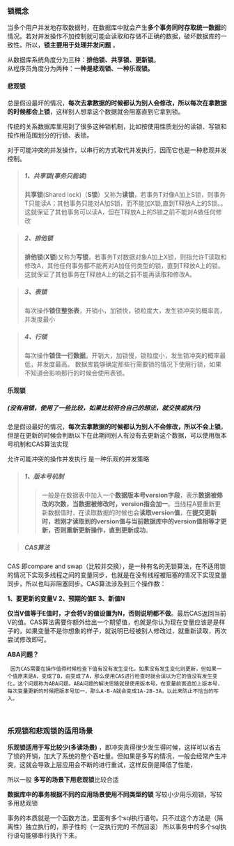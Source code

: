 ### 锁概念
   当多个用户并发地存取数据时，在数据库中就会产生**多个事务同时存取统一数据**的情况。若对并发操作不加控制就可能会读取和存储不正确的数据，破坏数据库的一致性。所以，**锁主要用于处理并发问题** 。
    
   从数据库系统角度分为三种：**排他锁、共享锁、更新锁**。    
   从程序员角度分为两种：**一种是悲观锁、一种乐观锁。**

#### 悲观锁
总是假设最坏的情况，**每次去拿数据的时候都认为别人会修改，所以每次在拿数据的时候都会上锁**，这样别人想拿这个数据就会阻塞直到它拿到锁。
    
传统的关系数据库里用到了很多这种锁机制，比如按使用性质划分的读锁、写锁和按作用范围划分的行锁、表锁。
    
对于可能冲突的并发操作，以串行的方式取代并发执行，因而它也是一种悲观并发控制。

> ##### 1、共享锁(事务只能读)
> **共享锁**(Shared lock)（**S锁**）又称为**读锁**，若事务T对像A加上S锁，则事务T只能读A；其他事务只能对A加S锁，而不能加X锁,直到T释放A上的S锁。。这就保证了其他事务可以读A，但在T释放A上的S锁之前不能对A做任何修改

> ##### 2、排他锁
> **排他锁**(**X锁**)又称为**写锁**，若事务T对数据对象A加上X锁，则指允许T读取和修改A，其他任何事务都不能再对A加任何类型的锁，直到T释放A上的锁。这就保证了其他事务在T释放A上的锁之前不能再读取和修改A。

> ##### 3、表锁
> 每次操作**锁住整张表**，开销小，加锁快，锁粒度大，发生锁冲突的概率高，并发度最小

> ##### 4、行锁
> 每次操作**锁住一行数据**，开销大，加锁慢，锁粒度小，发生锁冲突的概率最低，并发度最高。
> 数据库能够确定那些行需要锁的情况下使用行锁，如果不知道会影响那行的时候会使用表锁。

#### 乐观锁
##### (没有用锁，使用了一些比较，如果比较符合自己的想法，就交换或执行)

总是假设最好的情况，**每次去拿数据的时候都认为别人不会修改，所以不会上锁**，但是在更新的时候会判断以下在此期间别人有没有去更新这个数据，可以使用版本号机制和CAS算法实现

允许可能冲突的操作并发执行 是一种乐观的并发策略

> ##### 1、版本号机制
> > 一般是在数据表中加入一个**数据版本号version字段**，表示**数据被修改的次数，当数据被修改时，version指会加一**。当线程A要重新更新数据值时，在读取数据的时候也会**读取version值**，在**提交更新时，若刚才读取到的version值与当前数据库中的version值相等才更新，否则重新更新操作，直到更新成功**。

> ##### CAS算法

CAS 即compare and swap（比较并交换），是一种有名的无锁算法，在不适用锁的情况下实现多线程之间的变量同步，也就是在没有线程被阻塞的情况下实现变量同步，所以也叫非阻塞同步。CAS算法涉及到三个操作数：

**1、要更新的变量V
2、预期的值E
3、新值N**


**仅当V值等于E值时，才会将V的值设置为N，否则说明都不做**。最后CAS返回当前V的值。CAS算法需要你额外给出一个期望值，也就是你认为现在变量应该是是样子的，如果变量不是你想象的样子，就说明已经被别人修改过，就重新读取，再次尝试修改即可。

**ABA问题？**

     因为CAS需要在操作值得时候检查下值有没有发生变化，如果没有发生变化则更新，但如果一个值原来是A，变成了B，由变成了A，那么使用CAS进行检查时就会误以为它的值没有发生变化，这个问题称为ABA问题。ABA问题的解决思路就是使用版本号。在变量前面追加上版本号，每次变量更新的时候把版本号加一，那么A-B-A就会变成1A-2B-3A，以此来防止不恰当的写入。


​     
### 乐观锁和悲观锁的适用场景

**乐观锁适用于写比较少(多读场景)** ，即冲突真得很少发生得时候，这样可以省去了锁的开销，加大了系统的整个吞吐量。但如果是多写的情况，一般会经常产生冲突，这就会导致上层应用会不断的进行重试，这样反倒是降低了性能，

所以一般 **多写的场景下用悲观锁**比较合适


**数据库中的事务根据不同的应用场景使用不同类型的锁**
写较小少用乐观锁，写较多用悲观锁


事务的本质就是一个函数方法，里面有多个sql执行语句。只不过这个方法是（隔离性）独立执行的，原子性的（一定执行完的 不然回滚）
所以事务中的多个sql执行语句能够串行执行下来。